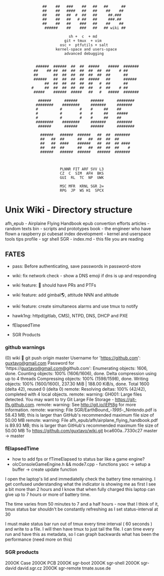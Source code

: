 
                     ##    ##   ###    ##   ##   ##      ##
                     ##    ##   ####   ##   ##    ##    ##
                     ##    ##   ##  #  ##   ##     ##.###
                     ##    ##   ##   # ##   ##     ###.##
                     ##    ##   ##    ###   ##    ##    ##
                      ######    ##    ###   ##   ## wiki ##

                                 sh +  c  + md
                               git + tmux  + vim
                             osc +  ptfutils + salt
                           kernel-space and users-space
                               advanced debugging


                  ######  ######  ##  ##  #####    #####  #######
                 ##    ## ##  ##  ##  ##  ##  ##  ##    # ##
                 ##       ##  ##  ##  ##  ##  ##  ##      ##
                 ######   ##  ##  ##  ##  #####   ##      ######
                      ##  ##  ##  ##  ##  ##   #  ##      ##
                #     ##  ##  ##  ##  ##  ##   #  ##    # ##
                 #####    ######  #####   ##   #   #####  #######

                   ######      ######      ######      ########
                  ########    ########     #######     #######
                  #          #        #    #     ##    ##
                  #          #        #    #     ##    #####
                  #          #        #    #     ##    ##
                  ########    ########     #######     #######
                   ######      ######      ######      ########

                    ######   ######  ######   ##  ##  #######
                    ##   ##  ##      ##   ##  ##  ##  ##
                    ##   ##  ####    ######   ##  ##  ## ####
                    ##   ##  ##      ##   ##  ##  ##  ##    #
                    ######   ######  ######   ######  #######



                             PLNNR FIT ARF SVV L3
                             CZ  C  SIM  AFH  BKS
                             GUI  RL  TC  NP  UWK

                             MSC MFR  KRNL SGR 2∞
                             RPG  JP  WS H1  SPCX


# Unix Wiki - Directory structure

  afh_epub     - Airplaine Flying Handbook epub convertion efforts
  articles     - random texts
  bin          - scripts and prototypes
  book         - the engineer who have flown a raspberry pi cubesat index
  development  - kernel and userspace tools tips
  profile      - sgr shell
  SGR          -
  index.md     - this file you are reading

## FATES
  * pass: Before authenticating, save passwords in password-store
  * wiki: fix network check - show a DNS emoji if dns is up and responding

  * wiki feature: 🎯 should have PRs and PTFs
  * wiki feature: add gimbal🌎, attitude NNN and altitude
  * wiki feature: create simultaneos alarms and use tmux to notify
  * hawk1ng:  httpd(gitlab, CMS), NTPD, DNS, DHCP and PXE
  * fElapsedTime
  * SGR Products




### github warnings

(0) wiki 🚀 git push origin master
Username for 'https://github.com': guxtavo@gmail.com
Password for 'https://guxtavo@gmail.com@github.com':
Enumerating objects: 1606, done.
Counting objects: 100% (1606/1606), done.
Delta compression using up to 4 threads
Compressing objects: 100% (1598/1598), done.
Writing objects: 100% (1600/1600), 237.30 MiB | 188.00 KiB/s, done.
Total 1600 (delta 42), reused 0 (delta 0)
remote: Resolving deltas: 100% (42/42), completed with 4 local objects.
remote: warning: GH001: Large files detected. You may want to try Git Large
File Storage - https://git-lfs.github.com.
remote: warning: See http://git.io/iEPt8g for more information.
remote: warning: File SGR/EarthBound_-_1995_-_Nintendo.pdf is 58.43 MB; this is
larger than GitHub's recommended maximum file size of 50.00 MB
remote: warning: File afh_epub/afh/airplane_flying_handbook.pdf is 89.93 MB;
this is larger than GitHub's recommended maximum file size of 50.00 MB
To https://github.com/guxtavo/wiki.git
   bca600a..7330c27  master -> master

### fElapsedTime

  * how to add fps or fTimeElapsed to status bar like a game engine?
  * olcConsoleGameEngine.h && mode7.cpp - functions yacc
    -> setup a buffer
    -> create update function

I open the laptop's lid and immediatelly check the battery time remaining. I
get confused understanding what the indicator is showing me as first I see a
bit more than 2 hours and I know that when fully charged this laptop can give
up to 7 hours or more of battery time.

The time varies from 50 minutes to 7 and a half hours - now that I think of
it, tmux status bar shouldn't be constantly refreshing as I set
status-interval at 30

I must make status bar run out of tmux every time interval ( 60 seconds ) and
write to a file. I will then have tmux to just tail the file. I can time every
run and have this as metadata, so I can graph backwards what has been the
performance (need more on this)

### SGR products

  200OK Case
  200OK PCB
  200OK sgr-boot
  200OK sgr-shell
  200OK sgr-david   david.sgr.cz
  200OK sgr-remote  tmate.suse.de
